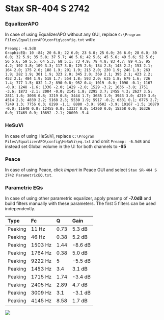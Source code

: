 # Stax SR-404 S 2742

### EqualizerAPO
In case of using EqualizerAPO without any GUI, replace `C:\Program Files\EqualizerAPO\config\config.txt`
with:
```
Preamp: -6.5dB
GraphicEQ: 10 -84; 20 6.0; 22 6.0; 23 6.0; 25 6.0; 26 6.0; 28 6.0; 30 6.0; 32 5.9; 35 5.8; 37 5.7; 40 5.6; 42 5.6; 45 5.6; 49 5.6; 52 5.6; 56 5.6; 59 5.5; 64 5.3; 68 5.1; 73 4.9; 78 4.8; 83 4.7; 89 4.5; 95 4.2; 102 3.8; 109 3.3; 117 3.0; 125 2.6; 134 2.3; 143 2.2; 153 2.1; 164 2.0; 175 2.0; 188 1.9; 201 1.9; 215 2.0; 230 1.9; 246 1.9; 263 1.9; 282 1.9; 301 1.9; 323 2.0; 345 2.0; 369 2.1; 395 2.1; 423 2.2; 452 2.1; 484 1.9; 518 1.7; 554 1.8; 593 2.0; 635 1.8; 679 1.6; 726 1.4; 777 1.5; 832 1.2; 890 0.8; 952 0.4; 1019 -0.0; 1090 -0.1; 1167 -0.8; 1248 -1.6; 1336 -2.0; 1429 -2.8; 1529 -3.2; 1636 -3.8; 1751 -3.6; 1873 -2.1; 2004 -0.0; 2145 1.8; 2295 3.7; 2455 4.3; 2627 3.5; 2811 1.6; 3008 0.8; 3219 0.8; 3444 1.7; 3685 1.9; 3943 3.0; 4219 3.6; 4514 2.3; 4830 2.2; 5168 2.3; 5530 1.9; 5917 -0.2; 6331 0.1; 6775 2.7; 7249 1.3; 7756 0.3; 8299 -1.1; 8880 -3.9; 9502 -3.9; 10167 -1.5; 10879 -0.0; 11640 0.0; 12455 0.0; 13327 0.0; 14260 0.0; 15258 0.0; 16326 0.0; 17469 0.0; 18692 -2.1; 20000 -5.4
```

### HeSuVi
In case of using HeSuVi, replace `C:\Program Files\EqualizerAPO\config\HeSuVi\eq.txt` and omit `Preamp:
-6.5dB` and instead set Global volume in the UI for both channels to **-65**

### Peace
In case of using Peace, click *Import* in Peace GUI and select `Stax SR-404 S 2742 ParametricEQ.txt`.

### Parametric EQs
In case of using other parametric equalizer, apply preamp of **-7.0dB** and build filters manually with
these parameters. The first 5 filters can be used independently.

| Type    | Fc      |    Q | Gain    |
|:--------|:--------|:-----|:--------|
| Peaking | 11 Hz   | 0.73 | 5.3 dB  |
| Peaking | 46 Hz   | 0.38 | 5.2 dB  |
| Peaking | 1503 Hz | 1.44 | -8.6 dB |
| Peaking | 1764 Hz | 0.38 | 5.0 dB  |
| Peaking | 9222 Hz | 5    | -5.5 dB |
| Peaking | 1453 Hz | 3.4  | 3.1 dB  |
| Peaking | 1715 Hz | 1.74 | -3.4 dB |
| Peaking | 2405 Hz | 2.89 | 4.7 dB  |
| Peaking | 3009 Hz | 3.1  | -3.1 dB |
| Peaking | 4145 Hz | 8.58 | 1.7 dB  |

![](https://raw.githubusercontent.com/jaakkopasanen/AutoEq/master/results/innerfidelity/sbaf-serious/Stax%20SR-404%20S%202742/Stax%20SR-404%20S%202742.png)